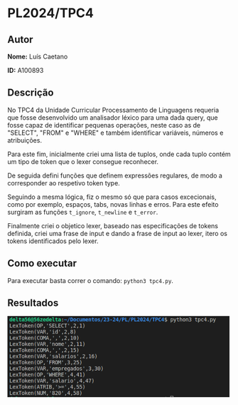 # PL2024/TPC4

## Autor

**Nome:** Luís Caetano

**ID:** A100893

## Descrição
No TPC4 da Unidade Curricular Processamento de Linguagens requeria que fosse desenvolvido um analisador léxico para uma dada query, que fosse capaz de identificar pequenas operações, neste caso as de "SELECT", "FROM" e "WHERE" e também identificar variáveis, números e atribuições.

Para este fim, inicialmente criei uma lista de tuplos, onde cada tuplo contém um tipo de token que o lexer consegue reconhecer.

De seguida defini funções que definem expressões regulares, de modo a corresponder ao respetivo token type.

Seguindo a mesma lógica, fiz o mesmo só que para casos excecionais, como por exemplo, espaços, tabs, novas linhas e erros. Para este efeito surgiram as funções `t_ignore`, `t_newline` e `t_error`.

Finalmente criei o objetico lexer, baseado nas especificações de tokens definida, criei uma frase de input e dando a frase de input ao lexer, itero os tokens identificados pelo lexer.

## Como executar
Para executar basta correr o comando: `python3 tpc4.py`.

## Resultados
<img src='resultslex.png' width='500'>
